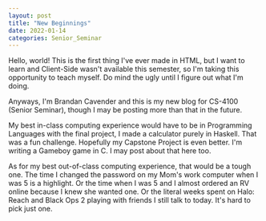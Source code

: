```yaml
---
layout: post
title: "New Beginnings"
date: 2022-01-14
categories: Senior_Seminar
---
```

Hello, world! This is the first thing I've ever made in HTML, but I want to learn and Client-Side wasn't available this semester, so I'm taking this opportunity to teach myself. Do mind the ugly until I figure out what I'm doing.

Anyways, I'm Brandan Cavender and this is my new blog for CS-4100 (Senior Seminar), though I may be posting more than that in the future.

My best in-class computing experience would have to be in Programming Languages with the final project, I made a calculator purely in Haskell. That was a fun challenge. Hopefully my Capstone Project is even better. I'm writing a Gameboy game in C. I may post about that here too.

As for my best out-of-class computing experience, that would be a tough one. The time I changed the password on my Mom's work computer when I was 5 is a highlight. Or the time when I was 5 and I almost ordered an RV online because I knew she wanted one. Or the literal weeks spent on Halo: Reach and Black Ops 2 playing with friends I still talk to today. It's hard to pick just one. 